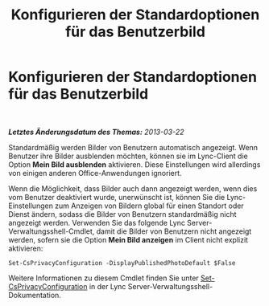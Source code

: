 ﻿---
title: Konfigurieren der Standardoptionen für das Benutzerbild
TOCTitle: Konfigurieren der Standardoptionen für das Benutzerbild
ms:assetid: b1c986f0-6400-447a-9e36-78c1c3a4f793
ms:mtpsurl: https://technet.microsoft.com/de-de/library/Dn205074(v=OCS.15)
ms:contentKeyID: 53901851
ms.date: 05/19/2016
mtps_version: v=OCS.15
ms.translationtype: HT
---

# Konfigurieren der Standardoptionen für das Benutzerbild

 

_**Letztes Änderungsdatum des Themas:** 2013-03-22_

Standardmäßig werden Bilder von Benutzern automatisch angezeigt. Wenn Benutzer ihre Bilder ausblenden möchten, können sie im Lync-Client die Option **Mein Bild ausblenden** aktivieren. Diese Einstellungen wird allerdings von einigen anderen Office-Anwendungen ignoriert.

Wenn die Möglichkeit, dass Bilder auch dann angezeigt werden, wenn dies vom Benutzer deaktiviert wurde, unerwünscht ist, können Sie die Lync-Einstellungen zum Anzeigen von Bildern global für einen Standort oder Dienst ändern, sodass die Bilder von Benutzern standardmäßig nicht angezeigt werden. Verwenden Sie das folgende Lync Server-Verwaltungsshell-Cmdlet, damit die Bilder von Benutzern nicht angezeigt werden, sofern sie die Option **Mein Bild anzeigen** im Client nicht explizit aktivieren:

    Set-CsPrivacyConfiguration -DisplayPublishedPhotoDefault $False

Weitere Informationen zu diesem Cmdlet finden Sie unter [Set-CsPrivacyConfiguration](set-csprivacyconfiguration.md) in der Lync Server-Verwaltungsshell-Dokumentation.

